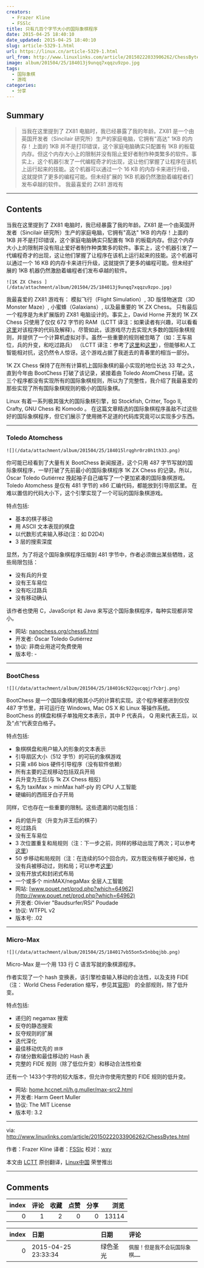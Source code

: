 ```yaml
---
creators:
  - Frazer Kline
  - FSSlc
title: 只有几百个字节大小的国际象棋程序
date: 2015-04-25 18:40:10
date_updated: 2015-04-25 18:40:10
slug: article-5329-1.html
url: https://linux.cn/article-5329-1.html
url_from: http://www.linuxlinks.com/article/20150222033906262/ChessBytes.html
image: album/201504/25/184013j9unqq7xqqzu9zpo.jpg
tags:
  - 国际象棋
  - 游戏
categories:
  - 分享
---
```


## Summary

> 当我在这里提到了 ZX81 电脑时，我已经暴露了我的年龄。ZX81 是一个由英国开发者（Sincilair 研究所）生产的家庭电脑，它拥有&quot;高达&quot; 1KB 的内存！上面的 1KB 并不是打印错误，这个家庭电脑确实只配置有 1KB 的板载内存。但这个内存大小上的限制并没有阻止爱好者制作种类繁多的软件。事实上，这个机器引发了一代编程奇才的出现，这让他们掌握了让程序在该机上运行起来的技能。这个机器可以通过一个 16 KB 的内存卡来进行升级，这就提供了更多的编程可能。但未经扩展的 1KB 机器仍然激励着编程者们发布卓越的软件。  我最喜爱的 ZX81 游戏有

***

<!-- more -->

## Contents

当我在这里提到了 ZX81 电脑时，我已经暴露了我的年龄。ZX81 是一个由英国开发者（Sincilair 研究所）生产的家庭电脑，它拥有"高达" 1KB 的内存！上面的 1KB 并不是打印错误，这个家庭电脑确实只配置有 1KB 的板载内存。但这个内存大小上的限制并没有阻止爱好者制作种类繁多的软件。事实上，这个机器引发了一代编程奇才的出现，这让他们掌握了让程序在该机上运行起来的技能。这个机器可以通过一个 16 KB 的内存卡来进行升级，这就提供了更多的编程可能。但未经扩展的 1KB 机器仍然激励着编程者们发布卓越的软件。

`![1K ZX Chess ](/data/attachment/album/201504/25/184013j9unqq7xqqzu9zpo.jpg)`

我最喜爱的 ZX81 游戏有： 模拟飞行（Flight Simulation）, 3D 版怪物迷宫（3D Monster Maze）, 小蜜蜂（Galaxians）, 以及最重要的 1K ZX Chess。 只有最后一个程序是为未扩展版的 ZX81 电脑设计的。事实上，David Horne 开发的 1K ZX Chess 只使用了仅仅 672 字节的 RAM（LCTT 译注：如果读者有兴趣，可以看看[这里](http://users.ox.ac.uk/%7Euzdm0006/scans/1kchess/)对该程序的代码及解释）。尽管如此，该游戏尽力去实现大多数的国际象棋规则，并提供了一个计算机虚拟对手。虽然一些重要的规则被忽略了（如：王车易位，兵的升变，和吃过路兵） （LCTT 译注：参考了[这里](http://zh.wikibooks.org/zh/%E5%9B%BD%E9%99%85%E8%B1%A1%E6%A3%8B/%E8%A7%84%E5%88%99)和[这里](http://en.wikipedia.org/wiki/Rules_of_chess)），但能够和人工智能相对抗，这仍然令人惊讶。这个游戏占据了我逝去的青春里的相当一部分。

1K ZX Chess 保持了在所有计算机上国际象棋的最小实现的地位长达 33 年之久，直到今年由 BootChess 打破了该记录，紧接着由 Toledo AtomChess 打破。这三个程序都没有实现所有的国际象棋规则，所以为了完整性，我介绍了我最喜爱的那些实现了所有国际象棋规则的极小的国际象棋。

Linux 有着一系列极其强大的国际象棋引擎，如 Stockfish, Critter, Togo II, Crafty, GNU Chess 和 Komodo 。 在这篇文章精选的国际象棋程序虽敌不过这些好的国际象棋程序，但它们展示了使用微不足道的代码库究竟可以实现多少东西。

---

### Toledo Atomchess

`![](/data/attachment/album/201504/25/184015lrqghr0rz0h1th33.png)`

你可能已经看到了大量有关 BootChess 新闻报道，这个只用 487 字节写就的国际象棋程序，一举打破了先前最小的国际象棋程序 1K ZX Chess 的记录。所以，Óscar Toledo Gutiérrez 挽起袖子自己编写了一个更加紧凑的国际象棋游戏。Toledo Atomchess 是仅有 481 字节的 x86 汇编代码，都能放到引导扇区里。 在难以置信的代码大小下，这个引擎实现了一个可玩的国际象棋游戏。

特点包括:

* 基本的棋子移动
* 用 ASCII 文本表现的棋盘
* 以代数形式来输入移动(注：如 D2D4)
* 3 层的搜索深度

显然，为了将这个国际象棋程序压缩到 481 字节中，作者必须做出某些牺牲，这些局限包括：

* 没有兵的升变
* 没有王车易位
* 没有吃过路兵
* 没有移动确认

该作者也使用 C，JavaScript 和 Java 来写这个国际象棋程序，每种实现都非常小。

* 网站: [nanochess.org/chess6.html](http://nanochess.org/chess6.html)
* 开发者: Óscar Toledo Gutiérrez
* 协议: 非商业用途可免费使用
* 版本号: -

---

### BootChess

`![](/data/attachment/album/201504/25/184016c922qucqqjr7cbrj.png)`

BootChess 是一个国际象棋的极其小巧的计算机实现。这个程序被塞进到仅仅 487 字节里，并可运行在 Windows, Mac OS X 和 Linux 等操作系统。BootChess 的棋盘和棋子单独用文本表示，其中 P 代表兵， Q 用来代表王后，以及“点”代表空白格子。

特点包括:

* 象棋棋盘和用户输入的形象的文本表示
* 引导扇区大小（512 字节）的可玩的象棋游戏
* 只需 x86 bios 硬件引导程序（没有软件依赖）
* 所有主要的正规移动包括双兵开局
* 兵升变为王后(与 1k ZX Chess 相反)
* 名为 taxiMax > minMax half-ply 的 CPU 人工智能
* 硬编码的西班牙白子开局

同样，它也存在一些重要的限制。这些遗漏的功能包括：

* 兵的低升变（升变为非王后的棋子）
* 吃过路兵
* 没有王车易位
* 3 次位置重复和局规则（注：下一步之前，同样的移动出现了两次；可以参考[这里](http://www.netplaces.com/chess-basics/ending-the-game/three-position-repetition.htm)）
* 50 步移动和局规则（注：在连续的50个回合内，双方既没有棋子被吃掉，也没有兵被移动过，则和局；可以参考[这里](http://www.chessvariants.org/d.chess/chess.html)）
* 没有开放式和封闭式布局
* 一个或多个 minMAX/negaMax 全层人工智能
* 网站: [www.pouet.net/prod.php?which=64962](http://www.pouet.net/prod.php?which=64962)
* 开发者: Olivier "Baudsurfer/RSi" Poudade
* 协议: WTFPL v2
* 版本号: .02

---

### Micro-Max

`![](/data/attachment/album/201504/25/184017vb55on5x5nbbqjbb.png)`

Micro-Max 是一个用 133 行 C 语言写就的象棋源程序。

作者实现了一个 hash 变换表，该引擎检查输入移动的合法性，以及支持 FIDE（注： World Chess Federation 缩写，参见其[官网](https://www.fide.com/)） 的全部规则，除了低升变。

特点包括:

* 递归的 negamax 搜索
* 反夺的静态搜索
* 反夺规则的扩展
* 迭代深化
* 最佳移动优先的 `排序`
* 存储分数和最佳移动的 Hash 表
* 完整的 FIDE 规则（除了低位升变）和移动合法性检查

还有一个 1433个字符的较大版本，但允许你使用完整的 FIDE 规则的低升变。

* 网站: [home.hccnet.nl/h.g.muller/max-src2.html](http://home.hccnet.nl/h.g.muller/max-src2.html)
* 开发者: Harm Geert Muller
* 协议: The MIT License
* 版本号: 3.2

---

via: <http://www.linuxlinks.com/article/20150222033906262/ChessBytes.html>

作者：Frazer Kline 译者：[FSSlc](https://github.com/FSSlc) 校对：[wxy](https://github.com/wxy)

本文由 [LCTT](https://github.com/LCTT/TranslateProject) 原创翻译，[Linux中国](https://linux.cn/) 荣誉推出

***

## Comments


|   index |   评论 |   收藏 |   点赞 |   分享 |   浏览 |
|--------:|-------:|-------:|-------:|-------:|-------:|
|       0 |      1 |      2 |      0 |      0 |  13114 |

|   index | 日期                | 日期     | 评论                           |
|--------:|:--------------------|:---------|:-------------------------------|
|       0 | 2015-04-25 23:33:34 | 绿色圣光 | `佩服！但是我不会玩国际象棋……` |
